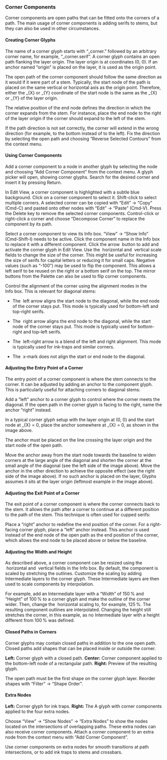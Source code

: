 ### Corner Components

Corner components are open paths that can be fitted onto the corners of a path.
The main usage of corner components is adding serifs to stems, but they can also be used in other circumstances.

#### Creating Corner Glyphs

The name of a corner glyph starts with “_corner.” followed by an arbitrary corner name, for example, “_corner.serif”.
A corner glyph contains an open path flanking the layer origin.
The layer origin is at coordinates (0, 0).
If an anchor named “origin” is placed on the layer, it is used as the origin point.

The open path of the corner component should follow the same direction as it would if it were part of a stem.
Typically, the start node of the path is placed on the same vertical or horizontal axis as the origin point.
Therefore, either the _{X} or _{Y} coordinate of the start node is the same as the _{X} or _{Y} of the layer origin.

The relative position of the end node defines the direction in which the corner expands from the stem.
For instance, place the end node to the right of the layer origin if the corner should expand to the left of the stem.

If the path direction is not set correctly, the corner will extend in the wrong direction (for example, to the bottom instead of to the left).
Fix the direction by selecting the open path and choosing “Reverse Selected Contours” from the context menu.

#### Using Corner Components

Add a corner component to a node in another glyph by selecting the node and choosing “Add Corner Component” from the context menu.
A glyph picker will open, showing corner glyphs.
Search for the desired corner and insert it by pressing Return.

In Edit View, a corner component is highlighted with a subtle blue background.
Click on a corner component to select it.
Shift-click to select multiple corners.
A selected corner can be copied with “Edit” → “Copy” (Cmd-C) and pasted onto other nodes with “Edit” → “Paste” (Cmd-V).
Press the Delete key to remove the selected corner components.
Control-click or right-click a corner and choose “Decompose Corner” to replace the component by its path.

Select a corner component to view its Info box.
“View” → “Show Info” (Cmd-Shift-I) needs to be active.
Click the component name in the Info box to replace it with a different component.
Click the arrow  button to add and activate the corner glyph in Edit View.
Use the  horizontal and  vertical scale fields to change the size of the corner.
This might be useful for increasing the size of serifs for capital letters or reducing it for small caps.
Negative values (such as “-100”) may be used to flip the component.
This allows a left serif to be reused on the right or a bottom serif on the top.
The mirror buttons from the Palette can also be used to flip corner components.

Control the alignment of the corner using the alignment modes in the Info box.
This is relevant for diagonal stems:

- The  left arrow aligns the start node to the diagonal, while the end node of the corner stays put. This mode is typically used for bottom-left and top-right serifs.

- The  right arrow aligns the end node to the diagonal, while the start node of the corner stays put. This mode is typically used for bottom-right and top-left serifs.

- The  left-right arrow is a blend of the left and right alignment. This mode is typically used for ink-traps and similar corners.

- The  x-mark does not align the start or end node to the diagonal.

#### Adjusting the Entry Point of a Corner

The entry point of a corner component is where the stem connects to the corner.
It can be adjusted by adding an anchor to the component glyph.
This is particularly useful for attaching corners to diagonal stems:

Add a “left” anchor to a corner glyph to control where the corner meets the diagonal.
If the open path in the corner glyph is facing to the right, name the anchor “right” instead.

In a typical corner glyph setup with the layer origin at (0, 0) and the start node at _{X} = 0, place the anchor somewhere at _{X} = 0, as shown in the image above.

The anchor must be placed on the line crossing the layer origin and the start node of the open path.

Move the anchor away from the start node towards the baseline to widen corners at the large angle of the diagonal and shorten the corner at the small angle of the diagonal (see the left side of the image above).
Move the anchor in the other direction to achieve the opposite effect (see the right side of the image above).
If no such anchor is placed on the layer, Glyphs assumes it sits at the layer origin (leftmost example in the image above).

#### Adjusting the Exit Point of a Corner

The exit point of a corner component is where the corner connects back to the stem.
It allows the path after a corner to continue at a different position to the path of the stem.
This technique is often used for cupped serifs:

Place a “right” anchor to redefine the end position of the corner.
For a right-facing corner glyph, place a “left” anchor instead.
This anchor is used instead of the end node of the open path as the end position of the corner, which allows the end node to be placed above or below the baseline.

#### Adjusting the Width and Height

As described above, a corner component can be resized using the  horizontal and  vertical fields in the Info box.
By default, the component is scaled by stretching the outlines.
Customize the scaling by adding Intermediate layers to the corner glyph.
These Intermediate layers are then used to scale components by interpolation.

For example, add an Intermediate layer with a “Width” of 150 % and “Height” of 100 % to a corner glyph and make the outline of the corner wider.
Then, change the  horizontal scaling to, for example, 125 %.
The resulting component outlines are interpolated.
Changing the height still stretches the corner, in this example, as no Intermediate layer with a height different from 100 % was defined.

#### Closed Paths in Corners

Corner glyphs may contain closed paths in addition to the one open path.
Closed paths add shapes that can be placed inside or outside the corner.

**Left:** Corner glyph with a closed path.
**Center:** Corner component applied to the bottom-left node of a rectangular path.
**Right:** Preview of the resulting glyph.

The open path must be the first shape on the corner glyph layer.
Reorder shapes with “Filter” → “Shape Order”.

#### Extra Nodes

**Left:** Corner glyph for ink traps.
**Right:** The A glyph with corner components applied to the four extra nodes.

Choose “View” → “Show Nodes” → “Extra Nodes” to show the nodes located on the intersections of overlapping paths.
These extra nodes can also receive corner components.
Attach a corner component to an extra node from the context menu with “Add Corner Component”.

Use corner components on extra nodes for smooth transitions at path intersections, or to add ink traps to stems and crossbars.
